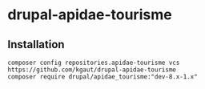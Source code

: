 # drupal-apidae-tourisme

## Installation
```
composer config repositories.apidae-tourisme vcs https://github.com/kgaut/drupal-apidae-tourisme
composer require drupal/apidae_tourisme:"dev-8.x-1.x"

``` 
